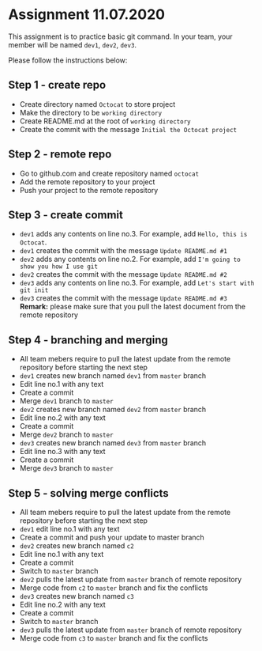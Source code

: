 # Assignment 11.07.2020
This assignment is to practice basic git command. In your team, your member will be named `dev1`, `dev2`, `dev3`.

Please follow the instructions below:

## Step 1 - create repo
- Create directory named `Octocat` to store project
- Make the directory to be `working directory`
- Create README.md at the root of `working directory`
- Create the commit with the message `Initial the Octocat project`

## Step 2 - remote repo
- Go to github.com and create repository named `octocat`
- Add the remote repository to your project
- Push your project to the remote repository

## Step 3 - create commit
- `dev1` adds any contents on line no.3. For example, add `Hello, this is Octocat`.
- `dev1` creates the commit with the message `Update README.md #1`
- `dev2` adds any contents on line no.2. For example, add `I'm going to show you how I use git`
- `dev2` creates the commit with the message `Update README.md #2`
- `dev3` adds any contents on line no.3. For example, add `Let's start with git init`
- `dev3` creates the commit with the message `Update README.md #3`
**Remark:** please make sure that you pull the latest document from the remote repository

## Step 4 - branching and merging
- All team mebers require to pull the latest update from the remote repository before starting the next step
- `dev1` creates new branch named `dev1` from `master` branch
- Edit line no.1 with any text
- Create a commit
- Merge `dev1` branch to `master`
- `dev2` creates new branch named `dev2` from `master` branch
- Edit line no.2 with any text
- Create a commit
- Merge `dev2` branch to `master`
- `dev3` creates new branch named `dev3` from `master` branch
- Edit line no.3 with any text
- Create a commit
- Merge `dev3` branch to `master`

## Step 5 - solving merge conflicts
- All team mebers require to pull the latest update from the remote repository before starting the next step
- `dev1` edit line no.1 with any text
- Create a commit and push your update to master branch
- `dev2` creates new branch named `c2`
- Edit line no.1 with any text
- Create a commit
- Switch to `master` branch
- `dev2` pulls the latest update from `master` branch of remote repository
- Merge code from `c2` to `master` branch and fix the conflicts
- `dev3` creates new branch named `c3`
- Edit line no.2 with any text
- Create a commit
- Switch to `master` branch
- `dev3` pulls the latest update from `master` branch of remote repository
- Merge code from `c3` to `master` branch and fix the conflicts

